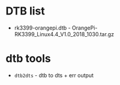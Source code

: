 # DTB list

+ rk3399-orangepi.dtb - OrangePi-RK3399_Linux4.4_V1.0_2018_1030.tar.gz

# dtb tools

+ `dtb2dts` - dtb to dts + err output


